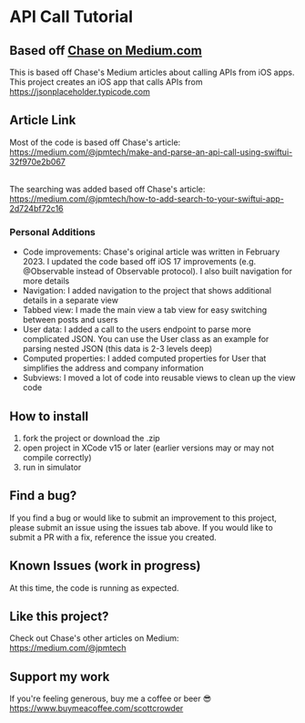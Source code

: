 # API Call Tutorial

## Based off <a href="https://medium.com/@jpmtech">Chase on Medium.com</a>

This is based off Chase's Medium articles about calling APIs from iOS apps. This project creates an iOS app that calls APIs from https://jsonplaceholder.typicode.com

## Article Link

Most of the code is based off Chase's article: https://medium.com/@jpmtech/make-and-parse-an-api-call-using-swiftui-32f970e2b067

<br>The searching was added based off Chase's article: https://medium.com/@jpmtech/how-to-add-search-to-your-swiftui-app-2d724bf72c16

### Personal Additions

* Code improvements: Chase's original article was written in February 2023. I updated the code based off iOS 17 improvements (e.g. @Observable instead of Observable protocol). I also built navigation for more details
* Navigation: I added navigation to the project that shows additional details in a separate view
* Tabbed view: I made the main view a tab view for easy switching between posts and users
* User data: I added a call to the users endpoint to parse more complicated JSON. You can use the User class as an example for parsing nested JSON (this data is 2-3 levels deep)
* Computed properties: I added computed properties for User that simplifies the address and company information
* Subviews: I moved a lot of code into reusable views to clean up the view code

## How to install

1. fork the project or download the .zip
2. open project in XCode v15 or later (earlier versions may or may not compile correctly)
3. run in simulator

## Find a bug?

If you find a bug or would like to submit an improvement to this project, please submit an issue using the issues tab above. If you would like to submit a PR with a fix, reference the issue you created.

## Known Issues (work in progress)

At this time, the code is running as expected.

## Like this project?

Check out Chase's other articles on Medium: https://medium.com/@jpmtech

## Support my work

If you're feeling generous, buy me a coffee or beer 😎 https://www.buymeacoffee.com/scottcrowder
